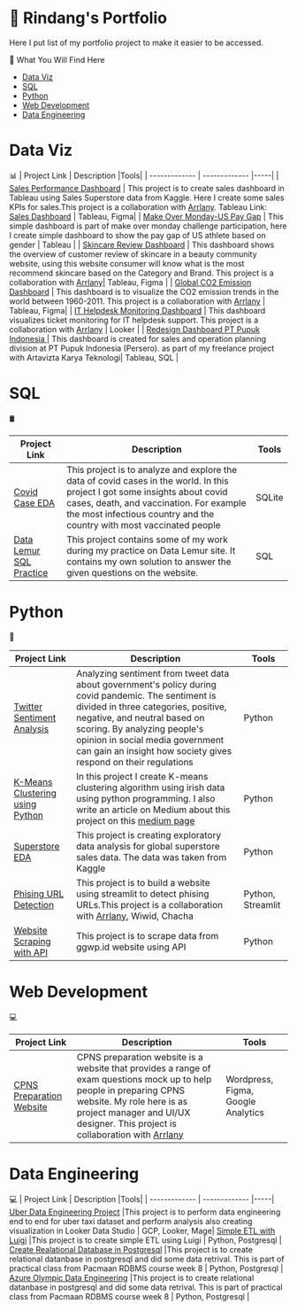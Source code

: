 <h1> 🚀 Rindang's Portfolio </h1>

Here I put list of my portfolio project to make it easier to be accessed. 

📁 What You Will Find Here

- [Data Viz](#data-viz)
- [SQL](#sql)
- [Python](#python)
- [Web Development](#web-development)
- [Data Engineering](#data-engineering)


# Data Viz 
📊
| Project Link  | Description   |Tools|
| ------------- | ------------- |-----|
| [Sales Performance Dashboard](https://github.com/rindangchi/Sales-Dashboard/blob/main/README.md) | This project is to create sales dashboard in Tableau using Sales Superstore data from Kaggle. Here I create some sales KPIs for sales.This project is a collaboration with [Arrlany](https://github.com/arrlanyhars). Tableau Link: [Sales Dashboard](https://public.tableau.com/app/profile/rindangcahyaning/viz/SalesDashboard_16741907212560/SalesOverview)  | Tableau, Figma|
| [Make Over Monday-US Pay Gap](https://public.tableau.com/app/profile/rindangcahyaning/viz/MakeOverMonday2023W13USPayGap/Dashboard1)  | This simple dashboard is part of make over monday challenge participation, here I create simple dashboard to show the pay gap of US athlete based on gender   | Tableau |
| [Skincare Review Dashboard](https://public.tableau.com/app/profile/rindangcahyaning/viz/SkincareReview/Dashboard2) | This dashboard shows the overview of customer review of skincare in a beauty community website, using this website consumer will know what is the most recommend skincare based on the Category and Brand. This project is a collaboration with [Arrlany](https://github.com/arrlanyhars)| Tableau, Figma |
| [Global CO2 Emission Dashboard](https://public.tableau.com/app/profile/rindangcahyaning/viz/GlobalCO2Emission_16787234006400/Dashboard1) | This dashboard is to visualize the CO2 emission trends in the world between 1960-2011.  This project is a collaboration with [Arrlany](https://github.com/arrlanyhars) | Tableau, Figma|
| [IT Helpdesk Monitoring Dashboard](https://lookerstudio.google.com/reporting/ff88a66d-12e5-4f7c-9603-fcaf189c7b15) | This dashboard visualizes ticket monitoring for IT helpdesk support.  This project is a collaboration with [Arrlany](https://github.com/arrlanyhars) | Looker |
| [Redesign Dashboard PT Pupuk Indonesia ](https://github.com/rindangchi/Re-design-Dashboard-Pupuk-Indonesia/blob/main/README.md) | This dashboard is created for sales and operation planning division at PT Pupuk Indonesia (Persero). as part of my freelance project with Artavizta Karya Teknologi| Tableau, SQL |

# SQL 
🛢️ 

| Project Link  | Description   |Tools|
| ------------- | ------------- |-----|
| [Covid Case EDA](https://github.com/rindangchi/SQL-Covid-EDA/tree/main) | This project is to analyze and explore the data of covid cases in the world. In this project I got some insights about covid cases, death, and vaccination. For example the most infectious country and the country with most vaccinated people | SQLite |
| [Data Lemur SQL Practice](https://github.com/rindangchi/Data-Lemur-SQL/blob/main/README.md) | This project contains some of my work during my practice on Data Lemur site. It contains my own solution to answer the given questions on the website.| SQL |


# Python
🐍

| Project Link  | Description   |Tools|
| ------------- | ------------- |-----|
| [Twitter Sentiment Analysis](https://github.com/rindangchi/Simple-Sentiment-Analysis)       | Analyzing sentiment from tweet data about government's policy during covid pandemic. The sentiment is divided in three categories, positive, negative, and neutral based on scoring. By analyzing people's opinion in social media government can gain an insight how society gives respond on their regulations | Python |
| [K-Means Clustering using Python](https://github.com/rindangchi/Python-Practice-/blob/main/Clustering/2_Clustering_K_Means_Algorithm%20(Update).ipynb)  | In this project I create K-means clustering algorithm using irish data using python programming. I also write an article on Medium about this project on this [medium page](https://medium.com/nerd-for-tech/k-means-clustering-using-python-2150769bd0b9) | Python |
| [Superstore EDA](https://github.com/rindangchi/Python-Practice/blob/main/EDA%20Superstore/README.md) | This project is creating exploratory data analysis for global superstore sales data. The data was taken from Kaggle | Python  |
| [Phising URL Detection](https://github.com/rindangchi/streamlit-phishing-url)| This project is to build a website using streamlit to detect phising URLs.This project is a collaboration with [Arrlany](https://github.com/arrlanyhars), Wiwid, Chacha | Python, Streamlit | 
| [Website Scraping with API](https://github.com/rindangchi/Scraping-with-API/blob/main/README.md)| This project is to scrape data from ggwp.id website using API| Python | 


# Web Development
💻

| Project Link  | Description   |Tools|
| ------------- | ------------- |-----|
| [CPNS Preparation Website](https://github.com/arrlanyhars/Web-Development-CerdasIndonesia/tree/main)       | CPNS preparation website is a website that provides a range of exam questions mock up to help people in preparing CPNS website. My role here is as project manager and UI/UX designer. This project is collaboration with [Arrlany](https://github.com/arrlanyhars) | Wordpress, Figma, Google Analytics |

# Data Engineering
💻
| Project Link  | Description   |Tools|
| ------------- | ------------- |-----|
[Uber Data Engineering Project](https://github.com/rindangchi/Uber-Data-Engineerinf/blob/main/README.md) |This project is to perform data engineering end to end for uber taxi dataset and perform analysis also creating visualization in Looker Data Studio | GCP, Looker, Mage|
[Simple ETL with Luigi](https://github.com/rindangchi/Simple-ETL-with-Luigi/blob/main/README.md) |This project is to create simple ETL using Luigi | Python, Postgresql |
[Create Realational Database in Postgresql](https://github.com/rindangchi/PacFood-Study-Case/blob/main/README.md) |This project is to create relational datanbase in postgresql and did some data retrival. This is part of practical class from Pacmaan RDBMS course week 8 | Python, Postgresql |
[Azure Olympic Data Engineering](https://github.com/rindangchi/Azure-Olympics-Data-Engineering-Project/blob/main/README.md) |This project is to create relational datanbase in postgresql and did some data retrival. This is part of practical class from Pacmaan RDBMS course week 8 | Python, Postgresql |




